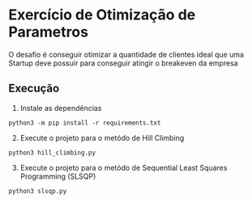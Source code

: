 # Exercício de Otimização de Parametros

O desafio é conseguir otimizar a quantidade de clientes ideal que uma Startup deve possuir para conseguir atingir o breakeven da empresa

## Execução

1. Instale as dependências
```
python3 -m pip install -r requirements.txt
```

2. Execute o projeto para o metódo de Hill Climbing
```
python3 hill_climbing.py
```

3. Execute o projeto para o metódo de Sequential Least Squares Programming (SLSQP)
```
python3 slsqp.py
```


